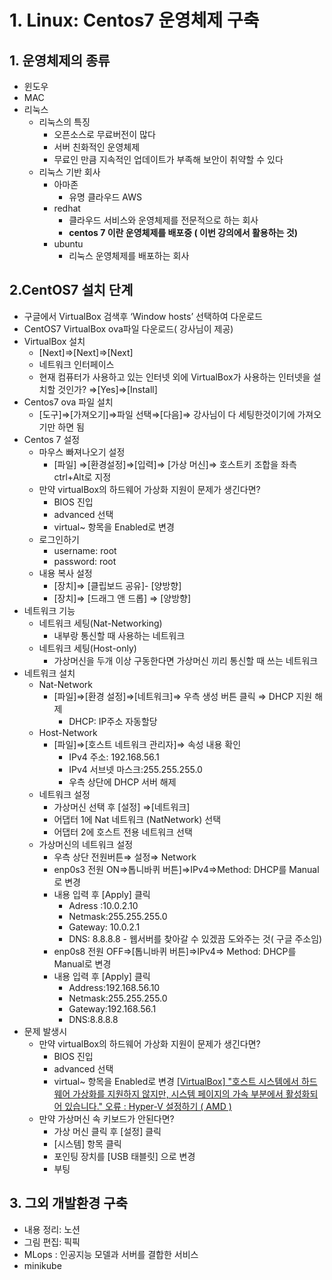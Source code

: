 # 1\. Linux: Centos7 운영체제 구축

## 1\. 운영체제의 종류

* 윈도우
* MAC
* 리눅스
    * 리눅스의 특징
        * 오픈소스로 무료버전이 많다
        * 서버 친화적인 운영체제
        * 무료인 만큼 지속적인 업데이트가 부족해 보안이 취약할 수 있다
    * 리눅스 기반 회사
        * 아마존
            * 유명 클라우드 AWS
        * redhat
            * 클라우드 서비스와 운영체제를 전문적으로 하는 회사
            * **centos 7 이란 운영체제를 배포중 ( 이번 강의에서 활용하는 것)**
        * ubuntu
            * 리눅스 운영체제를 배포하는 회사

## 2.CentOS7 설치 단계

* 구글에서 VirtualBox 검색후 ‘Window hosts’ 선택하여 다운로드
* CentOS7 VirtualBox ova파일 다운로드( 강사님이 제공)
* VirtualBox 설치
    * [Next]⇒[Next]⇒[Next]
    * 네트워크 인터페이스
    * 현재 컴퓨터가 사용하고 있는 인터넷 외에 VirtualBox가 사용하는 인터넷을 설치할 것인가? ⇒[Yes]⇒[Install]
* Centos7 ova 파일 설치
    * [도구]⇒[가져오기]⇒파일 선택⇒[다음]⇒ 강사님이 다 세팅한것이기에 가져오기만 하면 됨
* Centos 7 설정
    * 마우스 빠져나오기 설정
        * [파일] ⇒[환경설정]⇒[입력]⇒ [가상 머신]⇒ 호스트키 조합을 좌측 ctrl+Alt로 지정
    * 만약 virtualBox의 하드웨어 가상화 지원이 문제가 생긴다면?
        * BIOS 진입
        * advanced 선택
        * virtual\~ 항목을 Enabled로 변경
    * 로그인하기
        * username: root
        * password: root
    * 내용 복사 설정
        * [장치]⇒ [클립보드 공유]- [양방향]
        * [장치]⇒ [드래그 앤 드롭] ⇒ [양방향]
* 네트워크 기능
    * 네트워크 세팅(Nat-Networking)
        * 내부랑 통신할 때 사용하는 네트워크
    * 네트워크 세팅(Host-only)
        * 가상머신을 두개 이상 구동한다면 가상머신 끼리 통신할 때 쓰는 네트워크
* 네트워크 설치
    * Nat-Network
        * [파일]⇒[환경 설정]⇒[네트워크]⇒ 우측 생성 버튼 클릭 ⇒ DHCP 지원 해제
            * DHCP: IP주소 자동할당
    * Host-Network
        * [파일]⇒[호스트 네트워크 관리자]⇒ 속성 내용 확인
            * IPv4 주소: 192.168.56.1
            * IPv4 서브넷 마스크:255.255.255.0
            * 우측 상단에 DHCP 서버 해제
    * 네트워크 설정
        * 가상머신 선택 후 [설정] ⇒[네트워크]
        * 어댑터 1에 Nat 네트워크 (NatNetwork) 선택
        * 어댑터 2에 호스트 전용 네트워크 선택
    * 가상머신의 네트워크 설정
        * 우측 상단 전원버튼⇒ 설정⇒ Network
        * enp0s3 전원 ON⇒톱니바퀴 버튼]⇒IPv4⇒Method: DHCP를 Manual로 변경
        * 내용 입력 후 [Apply] 클릭
            * Adress :10.0.2.10
            * Netmask:255.255.255.0
            * Gateway: 10.0.2.1
            * DNS: 8.8.8.8 - 웹서버를 찾아갈 수 있겠끔 도와주는 것( 구글 주소임)
        * enp0s8 전원 OFF⇒[톱니바퀴 버튼]⇒IPv4⇒ Method: DHCP를 Manual로 변경
        * 내용 입력 후 [Apply] 클릭
            * Address:192.168.56.10
            * Netmask:255.255.255.0
            * Gateway:192.168.56.1
            * DNS:8.8.8.8
* 문제 발생시
    * 만약 virtualBox의 하드웨어 가상화 지원이 문제가 생긴다면?
        * BIOS 진입
        * advanced 선택
        * virtual\~ 항목을 Enabled로 변경
        [\[VirtualBox\] "호스트 시스템에서 하드웨어 가상화를 지원하지 않지만, 시스템 페이지의 가속 부분에서 활성화되어 있습니다." 오류 : Hyper-V 설정하기 ( AMD )](https://whitekeyboard.tistory.com/715)
    * 만약 가상머신 속 키보드가 안된다면?
        * 가상 머신 클릭 후 [설정] 클릭
        * [시스템] 항목 클릭
        * 포인팅 장치를 [USB 태블릿] 으로 변경
        * 부팅

## 3\. 그외 개발환경 구축

* 내용 정리: 노션
* 그림 편집: 픽픽
* MLops : 인공지능 모델과 서버를 결합한 서비스
* minikube